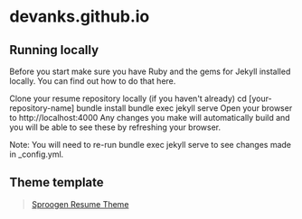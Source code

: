 # devanks.github.io
## Running locally
Before you start make sure you have Ruby and the gems for Jekyll installed locally. You can find out how to do that here.

Clone your resume repository locally (if you haven't already)
cd [your-repository-name]
bundle install
bundle exec jekyll serve
Open your browser to http://localhost:4000
Any changes you make will automatically build and you will be able to see these by refreshing your browser.

Note: You will need to re-run bundle exec jekyll serve to see changes made in _config.yml.

## Theme template

> [Sproogen Resume Theme](github.com/sproogen/resume-theme)
